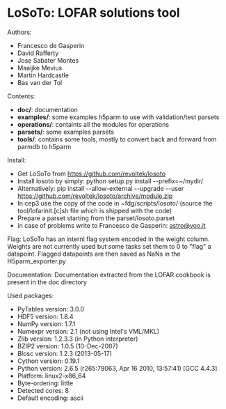 LoSoTo: LOFAR solutions tool
============================

Authors:
* Francesco de Gasperin
* David Rafferty
* Jose Sabater Montes
* Maaijke Mevius
* Martin Hardcastle
* Bas van der Tol

Contents:
* __doc/__: documentation
* __examples/__: some examples h5parm to use with validation/test parsets
* __operations/__: containts all the modules for operations
* __parsets/__: some examples parsets
* __tools/__: contains some tools, mostly to convert back and forward from parmdb to h5parm

Install:
* Get LoSoTo from https://github.com/revoltek/losoto 
* Install losoto by simply: python setup.py install --prefix=~/mydir/
* Alternatively: pip install --allow-external --upgrade --user https://github.com/revoltek/losoto/archive/module.zip 
* In cep3 use the copy of the code in ~fdg/scripts/losoto/ (source the tool/lofarinit.[c]sh file which is shipped with the code)
* Prepare a parset starting from the parset/losoto.parset
* in case of problems write to Francesco de Gasperin: astro@voo.it

Flag:
LoSoTo has an internl flag system encoded in the weight column. Weights are not currently used but some tasks set them to 0 to "flag" a datapoint. Flagged datapoints are then saved as NaNs in the H5parm_exporter.py

Documentation:
Documentation extracted from the LOFAR cookbook is present in the doc directory

Used packages:
* PyTables version:  3.0.0
* HDF5 version:      1.8.4
* NumPy version:     1.7.1
* Numexpr version:   2.1 (not using Intel's VML/MKL)
* Zlib version:      1.2.3.3 (in Python interpreter)
* BZIP2 version:     1.0.5 (10-Dec-2007)
* Blosc version:     1.2.3 (2013-05-17)
* Cython version:    0.19.1
* Python version:    2.6.5 (r265:79063, Apr 16 2010, 13:57:41) [GCC 4.4.3]
* Platform:          linux2-x86_64
* Byte-ordering:     little
* Detected cores:    8
* Default encoding:  ascii
